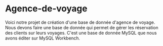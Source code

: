 # Agence-de-voyage
Voici notre projet de création d'une base de donnée d'agence de voyage. Nous devons faire une base de donnée qui permet de gérer les réservation des clients sur leurs voyages.
C'est une base de donnée MySQL que nous avons éditer sur MySQL Workbench.